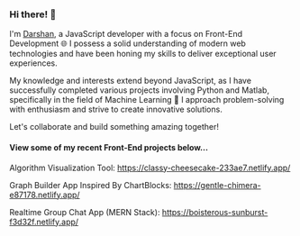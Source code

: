 ### Hi there! 👋 

I'm <a href="https://darshandesai.io/" target="_blank">Darshan<a/>, a JavaScript developer with a focus on Front-End Development 🌐 I possess a solid understanding of modern web technologies and have been honing my skills to deliver exceptional user experiences.

My knowledge and interests extend beyond JavaScript, as I have successfully completed various projects involving Python and Matlab, specifically in the field of Machine Learning 🤖 I approach problem-solving with enthusiasm and strive to create innovative solutions.

Let's collaborate and build something amazing together!


#### View some of my recent Front-End projects below...

Algorithm Visualization Tool: https://classy-cheesecake-233ae7.netlify.app/

Graph Builder App Inspired By ChartBlocks: https://gentle-chimera-e87178.netlify.app/

Realtime Group Chat App (MERN Stack): https://boisterous-sunburst-f3d32f.netlify.app/



<!--
<a style="display: inline-block; margin-right: 50px"><img src="https://cdn-icons-png.flaticon.com/128/5968/5968292.png" width="40"/></a>
<a><img src="https://upload.wikimedia.org/wikipedia/commons/thumb/a/a7/React-icon.svg/2300px-React-icon.svg.png" width="40"/></a>
<a><img src="https://user-images.githubusercontent.com/43254178/209452762-ed586706-3c07-4126-9268-227f30eef49b.png" width="40"/></a>
<a><img src="https://cdn-icons-png.flaticon.com/128/5968/5968350.png" width="40"/></a>
<img src="https://upload.wikimedia.org/wikipedia/commons/thumb/2/2d/Tensorflow_logo.svg/1200px-Tensorflow_logo.svg.png" width="40"/>
<img src="https://upload.wikimedia.org/wikipedia/commons/thumb/2/22/Pandas_mark.svg/1200px-Pandas_mark.svg.png" width="40"/>
<img src="https://seeklogo.com/images/N/numpy-logo-479C24EC79-seeklogo.com.png" width="40"/>
<img src="https://upload.wikimedia.org/wikipedia/commons/thumb/3/3f/Git_icon.svg/1200px-Git_icon.svg.png" width="40"/>
-->
